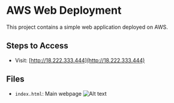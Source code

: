 # AWS Web Deployment
This project contains a simple web application deployed on AWS.

## Steps to Access
- Visit: [http://18.222.333.444](http://18.222.333.444)

## Files
- `index.html`: Main webpage
![Alt text](relative/path/to/image "Optional Title")
